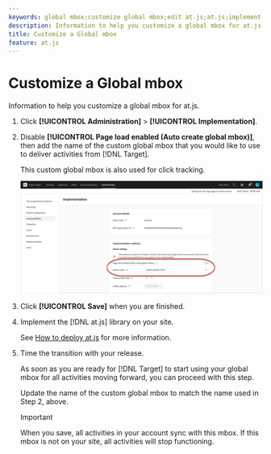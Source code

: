 ```yaml
---
keywords: global mbox;customize global mbox;edit at.js;at.js;implement at.js
description: Information to help you customize a global mbox for at.js.
title: Customize a Global mbox
feature: at.js 
---
```


# Customize a Global mbox

Information to help you customize a global mbox for at.js.

1. Click **[!UICONTROL Administration]** > **[!UICONTROL Implementation]**.

1. Disable **[!UICONTROL Page load enabled (Auto create global mbox)]**, then add the name of the custom global mbox that you would like to use to deliver activities from [!DNL Target]. 

   This custom global mbox is also used for click tracking.

   ![custom-global-mbox](/help/c-implementing-target/c-implementing-target-for-client-side-web/t-mbox-download/c-understanding-global-mbox/assets/custom-global-mbox.png)

1. Click **[!UICONTROL Save]** when you are finished. 

1. Implement the [!DNL at.js] library on your site.

   See [How to deploy at.js](/help/c-implementing-target/c-implementing-target-for-client-side-web/how-to-deployatjs/how-to-deployatjs.md) for more information.

1. Time the transition with your release.

   As soon as you are ready for [!DNL Target] to start using your global mbox for all activities moving forward, you can proceed with this step.

   Update the name of the custom global mbox to match the name used in Step 2, above.

   >[!IMPORTANT]
   >
   >When you save, all activities in your account sync with this mbox. If this mbox is not on your site, all activities will stop functioning.

